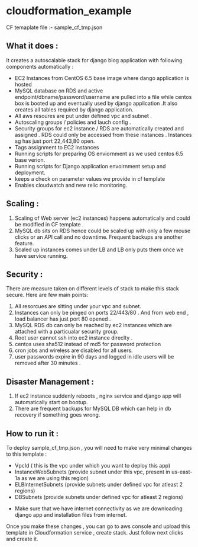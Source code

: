 # cloudformation_example

CF temaplate file :- sample_cf_tmp.json
## What it does :
It creates a autoscalable stack for django blog application with following components automatically :
- EC2 Instances from CentOS 6.5 base image where dango application is hosted 
- MySQL database on RDS and active endpoint/dbname/password/username are pulled into a file while centos box is booted up and eventually used by django application .It also creates all tables required by django application.
- All aws resoures are put under defined vpc and subnet .
- Autoscaling groups / policies and lauch config .
- Security groups for ec2 instance / RDS are automatically created and assigned . RDS could only be accessed from these instances . Instances sg has just port 22,443,80 open.
- Tags assignment to EC2 instances
- Running scripts for preparing OS enviornment as we used centos 6.5 base verion.
- Running scripts for Django application envoirnment setup and deployment.
- keeps a check on parameter values we provide in cf template
- Enables cloudwatch and new relic monitoring.

## Scaling :
1. Scaling of Web server (ec2 instances) happens automatically and could be modified in CF template .
2. MySQL db sits on RDS hence could be scaled up with only a few mouse clicks or an API call and no downtime. Frequent backups are another feature.
3. Scaled up instances comes under LB and LB only puts them once we have service running.

## Security :
There are measure taken on different levels of stack to make this stack secure. Here are few main points:
1. All resorcues are sitting under your vpc and subnet.
2. Instances can only be pinged on ports 22/443/80 . And from web end , load balancer has just port 80 opened .
3. MySQL RDS db can only be reached by ec2 instances which are attached with a particualar security group.
4. Root user cannot ssh into ec2 instance direclty .
5. centos uses sha512 instead of md5 for password protection
6. cron jobs and wireless are disabled for all users.
7. user passwords expire in 90 days and logged in idle users will be removed after 30 minutes .

## Disaster Management :
1. If ec2 instance suddenly reboots , nginx service and django app will automatically start on bootup.
2. There are frequent backups for MySQL DB which can help in db recovery if something goes wrong.

## How to run it :
To deploy sample_cf_tmp.json , you will need to make very minimal changes to this template :
- VpcId ( this is the vpc under which you want to deploy this app)
- InstanceWebSubnets (provide subnet under this vpc, present in us-east-1a as we are using this region)
- ELBInternetSubnets (provide subnets under defined vpc for atleast 2 regions)
- DBSubnets (provide subnets under defined vpc for atleast 2 regions)
* Make sure that we have internet connectivity as we are downloading django app and installation files from internet.
 
Once you make these changes , you can go to aws console and upload this template in Cloudformation service , create stack. Just follow next clicks and create it.
